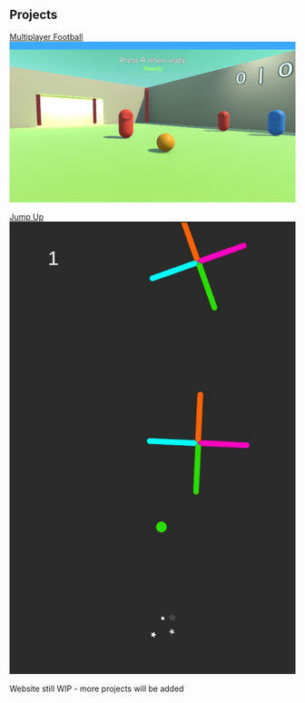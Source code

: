 [# JoonaV556.github.io]: #
## Projects

[Multiplayer Football](https://joonav556.github.io//multiplayer-football//)
![Football!](/images/football.jpg "Football")  

[Jump Up](https://joonav556.github.io//jump-up//)  
![jumpup!](/images/jump_up.jpeg "jumpup")

Website still WIP - more projects will be added